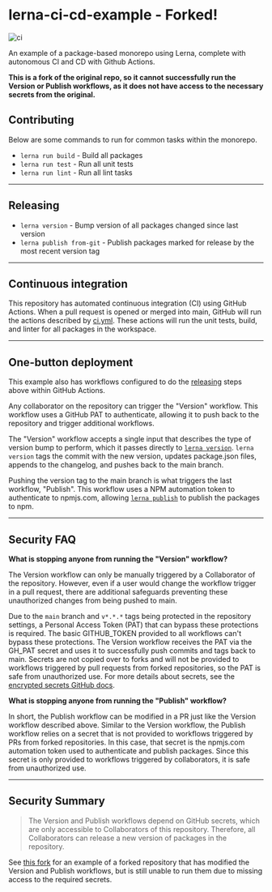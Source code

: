 # lerna-ci-cd-example - Forked!

![ci](https://github.com/fahslaj/lerna-ci-cd-example/actions/workflows/ci.yml/badge.svg)

An example of a package-based monorepo using Lerna, complete with autonomous CI and CD with Github Actions.

**This is a fork of the original repo, so it cannot successfully run the Version or Publish workflows, as it does not have access to the necessary secrets from the original.**

## Contributing

Below are some commands to run for common tasks within the monorepo.

- `lerna run build` - Build all packages
- `lerna run test` - Run all unit tests
- `lerna run lint` - Run all lint tasks

---

## Releasing

- `lerna version` - Bump version of all packages changed since last version
- `lerna publish from-git` - Publish packages marked for release by the most recent version tag

---

## Continuous integration

This repository has automated continuous integration (CI) using GitHub Actions. When a pull request is opened or merged into main, GitHub will run the actions described by [ci.yml](./.github/workflows/ci.yml). These actions will run the unit tests, build, and linter for all packages in the workspace.

---

## One-button deployment

This example also has workflows configured to do the [releasing](#releasing) steps above within GitHub Actions.

Any collaborator on the repository can trigger the "Version" workflow. This workflow uses a GitHub PAT to authenticate, allowing it to push back to the repository and trigger additional workflows.

The "Version" workflow accepts a single input that describes the type of version bump to perform, which it passes directly to [`lerna version`](https://github.com/lerna/lerna/tree/main/libs/commands/version#lerna-version). `lerna version` tags the commit with the new version, updates package.json files, appends to the changelog, and pushes back to the main branch.

Pushing the version tag to the main branch is what triggers the last workflow, "Publish". This workflow uses a NPM automation token to authenticate to npmjs.com, allowing [`lerna publish`](https://github.com/lerna/lerna/tree/main/libs/commands/publish#lerna-publish) to publish the packages to npm.

---

## Security FAQ

**What is stopping anyone from running the "Version" workflow?**

The Version workflow can only be manually triggered by a Collaborator of the repository. However, even if a user would change the workflow trigger in a pull request, there are additional safeguards preventing these unauthorized changes from being pushed to main.

Due to the `main` branch and `v*.*.*` tags being protected in the repository settings, a Personal Access Token (PAT) that can bypass these protections is required. The basic GITHUB_TOKEN provided to all workflows can't bypass these protections. The Version workflow receives the PAT via the GH_PAT secret and uses it to successfully push commits and tags back to main. Secrets are not copied over to forks and will not be provided to workflows triggered by pull requests from forked repositories, so the PAT is safe from unauthorized use. For more details about secrets, see the [encrypted secrets GitHub docs](https://docs.github.com/en/actions/security-guides/encrypted-secrets).

**What is stopping anyone from running the "Publish" workflow?**

In short, the Publish workflow can be modified in a PR just like the Version workflow described above. Similar to the Version workflow, the Publish workflow relies on a secret that is not provided to workflows triggered by PRs from forked repositories. In this case, that secret is the npmjs.com automation token used to authenticate and publish packages. Since this secret is only provided to workflows triggered by collaborators, it is safe from unauthorized use.

---

## Security Summary

> The Version and Publish workflows depend on GitHub secrets, which are only accessible to Collaborators of this repository. Therefore, all Collaborators can release a new version of packages in the repository.

See [this fork](https://github.com/fahslaj-alt/lerna-ci-cd-example) for an example of a forked repository that has modified the Version and Publish workflows, but is still unable to run them due to missing access to the required secrets.
